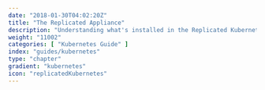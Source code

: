 ```yaml
---
date: "2018-01-30T04:02:20Z"
title: "The Replicated Appliance"
description: "Understanding what's installed in the Replicated Kubernetes Appliance and how to use it"
weight: "11002"
categories: [ "Kubernetes Guide" ]
index: "guides/kubernetes"
type: "chapter"
gradient: "kubernetes"
icon: "replicatedKubernetes"
---
```


